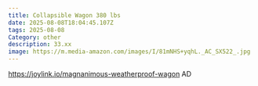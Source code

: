 ```yaml
---
title: Collapsible Wagon 380 lbs
date: 2025-08-08T18:04:45.107Z
tags: 2025-08-08
Category: other
description: 33.xx
image: https://m.media-amazon.com/images/I/81mNHS+yqhL._AC_SX522_.jpg
---
```

https://joylink.io/magnanimous-weatherproof-wagon    AD